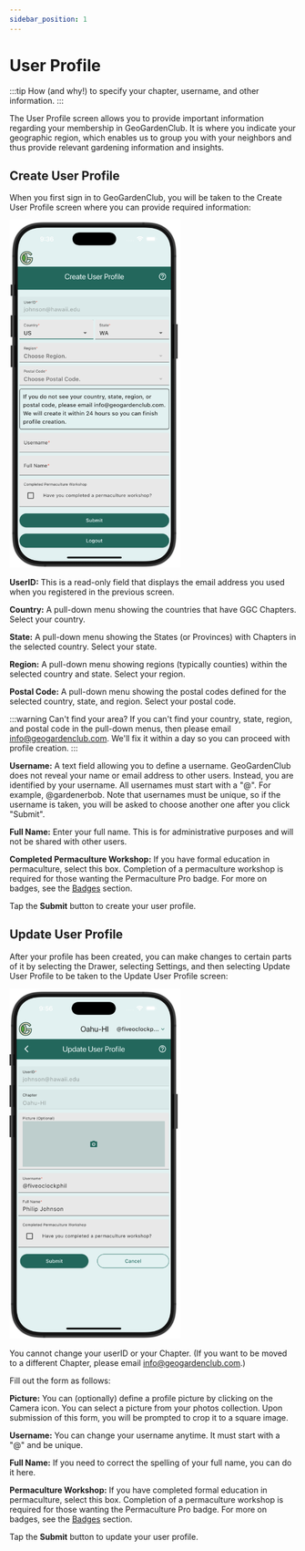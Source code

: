 ```yaml
---
sidebar_position: 1
---
```


# User Profile

:::tip How (and why!) to specify your chapter, username, and other information. 
:::

The User Profile screen allows you to provide important information regarding your membership in GeoGardenClub. It is where you indicate your geographic region, which enables us to group you with your neighbors and thus provide relevant gardening information and insights. 

## Create User Profile

When you first sign in to GeoGardenClub, you will be taken to the Create User Profile screen where you can provide required information:

<img width="300" src="/img/user-guide/create-user-profile.png"/>

**UserID:** This is a read-only field that displays the email address you used when you registered in the previous screen.

**Country:** A pull-down menu showing the countries that have GGC Chapters. Select your country.

**State:** A pull-down menu showing the States (or Provinces) with Chapters in the selected country. Select your state.

**Region:** A pull-down menu showing regions (typically counties) within the selected country and state. Select your region.

**Postal Code:** A pull-down menu showing the postal codes defined for the selected country, state, and region. Select your postal code.

:::warning Can't find your area?
If you can't find your country, state, region, and postal code in the pull-down menus, then please email info@geogardenclub.com.  We'll fix it within a day so you can proceed with profile creation.
:::

**Username:** A text field allowing you to define a username. GeoGardenClub does not reveal your name or email address to other users. Instead, you are identified by your username. All usernames must start with a "@". For example, @gardenerbob.  Note that usernames must be unique, so if the username is taken, you will be asked to choose another one after you click "Submit".

**Full Name:** Enter your full name.  This is for administrative purposes and will not be shared with other users.

**Completed Permaculture Workshop:** If you have formal education in permaculture, select this box.  Completion of a permaculture workshop is required for those wanting the Permaculture Pro badge.  For more on badges, see the [Badges](/docs/user-guide/badges) section.

Tap the **Submit** button to create your user profile.

## Update User Profile

After your profile has been created, you can make changes to certain parts of it by selecting the Drawer, selecting Settings, and then selecting Update User Profile to be taken to the Update User Profile screen:


<img width="300" src="/img/user-guide/update-user-profile.png"/>

You cannot change your userID or your Chapter. (If you want to be moved to a different Chapter, please email info@geogardenclub.com.)

Fill out the form as follows:

**Picture:** You can (optionally) define a profile picture by clicking on the Camera icon.  You can select a picture from your photos collection. Upon submission of this form, you will be prompted to crop it to a square image.

**Username:** You can change your username anytime.  It must start with a "@" and be unique.

**Full Name:** If you need to correct the spelling of your full name, you can do it here.

**Permaculture Workshop:** If you have completed formal education in permaculture, select this box.  Completion of a permaculture workshop is required for those wanting the Permaculture Pro badge.  For more on badges, see the [Badges](/docs/user-guide/badges) section.

Tap the **Submit** button to update your user profile.
